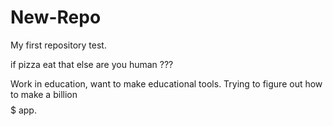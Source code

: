 # New-Repo
My first repository test.

if pizza
  eat that
else
  are you human
???

Work in education, want to make educational tools.
Trying to figure out how to make a billion $$$$$ app.
